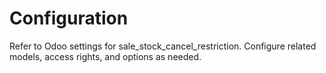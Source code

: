 # Configuration

Refer to Odoo settings for sale_stock_cancel_restriction. Configure related models, access rights, and options as needed.
